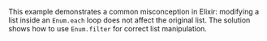 This example demonstrates a common misconception in Elixir:  modifying a list inside an `Enum.each` loop does not affect the original list.  The solution shows how to use `Enum.filter` for correct list manipulation.